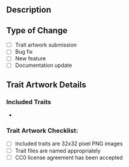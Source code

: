 ## Description

<!-- Please include a summary of the change abd relevant motivation and context. -->

## Type of Change

- [ ] Trait artwork submission
- [ ] Bug fix
- [ ] New feature
- [ ] Documentation update

## Trait Artwork Details

<!-- Please this section if not applicable. -->

### Included Traits

* 

### Trait Artwork Checklist:

- [ ] Included traits are 32x32 pixel PNG images
- [ ] Trait files are named appropriately
- [ ] CC0 license agreement has been accepted
